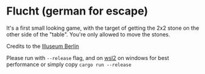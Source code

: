 # Flucht (german for escape)

It's a first small looking game, with the target of getting the 2x2 stone on the other side of the "table". You're only allowed to move the stones.

Credits to the [Illuseum Berlin](https://www.illuseum-berlin.de/)

Please run with `--release` flag, and on [wsl2](https://docs.microsoft.com/en-us/windows/wsl/install) on windows for best performance or simply copy `cargo run --release`

